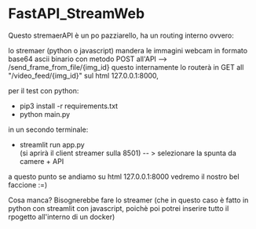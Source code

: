 # FastAPI_StreamWeb

Questo stremaerAPI è un po pazziarello, ha un routing interno ovvero:

lo stremaer (python o javascript) mandera le immagini webcam in formato base64 ascii binario con metodo POST all'API  --> /send_frame_from_file/{img_id}
  questo internamente lo routerà in GET all "/video_feed/{img_id}" sul html 127.0.0.1:8000, 

per il test con python:
- pip3 install -r requirements.txt
- python main.py

in un secondo terminale:
- streamlit run app.py  
(si aprirà il client streamer sulla 8501) -- > selezionare la spunta da camere + API

a questo punto se andiamo su html 127.0.0.1:8000 vedremo il nostro bel faccione :=)

Cosa manca?
Bisognerebbe fare lo streamer (che in questo caso è fatto in python con streamlit con javascript, poichè poi potrei inserire tutto
il rpogetto all'interno di un docker)

